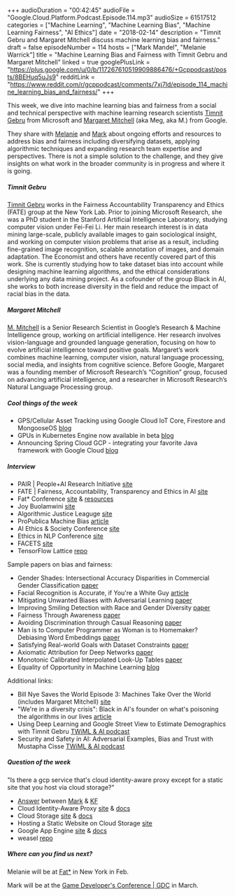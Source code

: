 +++
audioDuration = "00:42:45"
audioFile = "Google.Cloud.Platform.Podcast.Episode.114.mp3"
audioSize = 61517512
categories = ["Machine Learning", "Machine Learning Bias", "Machine Learning Fairness", "AI Ethics"]
date = "2018-02-14"
description = "Timnit Gebru and Margaret Mitchell discuss machine learning bias and fairness."
draft = false
episodeNumber = 114
hosts = ["Mark Mandel", "Melanie Warrick"]
title = "Machine Learning Bias and Fairness with Timnit Gebru and Margaret Mitchell"
linked = true
googlePlusLink = "https://plus.google.com/u/0/b/117267610519909886476/+Gcppodcast/posts/8BEHuq5uJs9"
redditLink = "https://www.reddit.com/r/gcppodcast/comments/7xj7ld/episode_114_machine_learning_bias_and_fairness/"
+++

This week, we dive into machine learning bias and fairness from a social and technical perspective with machine learning research scientists [Timnit Gebru](https://twitter.com/timnitgebru) from Microsoft and [Margaret Mitchell](https://twitter.com/mmitchell_ai) (aka Meg, aka M.) from Google. 

They share with [Melanie](https://twitter.com/nyghtowl) and [Mark](https://twitter.com/Neurotic) about ongoing efforts and resources to address bias and fairness including diversifying datasets, applying algorithmic techniques and expanding research team expertise and perspectives. There is not a simple solution to the challenge, and they give insights on what work in the broader community is in progress and where it is going.   

<!--more-->

##### Timnit Gebru
[Timnit Gebru](https://www.microsoft.com/en-us/research/people/tigebru/) works in the Fairness Accountability Transparency and Ethics (FATE) group at the New York Lab. Prior to joining Microsoft Research, she was a PhD student in the Stanford Artificial Intelligence Laboratory, studying computer vision under Fei-Fei Li. Her main research interest is in data mining large-scale, publicly available images to gain sociological insight, and working on computer vision problems that arise as a result, including fine-grained image recognition, scalable annotation of images, and domain adaptation. The Economist and others have recently covered part of this work. She is currently studying how to take dataset bias into account while designing machine learning algorithms, and the ethical considerations underlying any data mining project. As a cofounder of the group Black in AI, she works to both increase diversity in the field and reduce the impact of racial bias in the data.

##### Margaret Mitchell
[M. Mitchell](http://www.m-mitchell.com/) is a Senior Research Scientist in Google’s Research & Machine Intelligence group, working on artificial intelligence. Her research involves vision-language and grounded language generation, focusing on how to evolve artificial intelligence toward positive goals. Margaret’s work combines machine learning, computer vision, natural language processing, social media, and insights from cognitive science. Before Google, Margaret was a founding member of Microsoft Research’s “Cognition” group, focused on advancing artificial intelligence, and a researcher in Microsoft Research’s Natural Language Processing group.

##### Cool things of the week
- GPS/Cellular Asset Tracking using Google Cloud IoT Core, Firestore and MongooseOS [blog](https://medium.com/google-cloud/gps-cellular-asset-tracking-using-google-cloud-iot-core-firestore-and-mongooseos-4dd74921f582) 
- GPUs in Kubernetes Engine now available in beta [blog](https://cloudplatform.googleblog.com/2018/02/accelerate-highly-parallelized-compute-tasks-with-GPUs-in-Kubernetes-Engine.html) 
- Announcing Spring Cloud GCP - integrating your favorite Java framework with Google Cloud [blog](https://cloudplatform.googleblog.com/2018/02/announcing-Spring-Cloud-GCP-integrating-your-favorite-Java-framework-with-Google-Cloud.html)  

##### Interview

- PAIR | People+AI Research Initiative [site](https://ai.google/pair)
- FATE | Fairness, Accountability, Transparency and Ethics in AI [site](https://www.microsoft.com/en-us/research/group/fate/)
- Fat* Conference [site](https://fatconference.org/) & [resources](https://fatconference.org/links.html)
- Joy Buolamwini [site](https://www.media.mit.edu/people/joyab/overview/) 
- Algorithmic Justice Leaguge [site](https://www.ajlunited.org/)
- ProPublica Machine Bias [article](https://www.propublica.org/article/machine-bias-risk-assessments-in-criminal-sentencing)
- AI Ethics & Society Conference [site](http://www.aies-conference.com/)
- Ethics in NLP Conference [site](http://www.ethicsinnlp.org/)
- FACETS [site](https://pair-code.github.io/facets/)
- TensorFlow Lattice [repo](https://github.com/tensorflow/lattice)

Sample papers on bias and fairness:

- Gender Shades: Intersectional Accuracy Disparities in Commercial Gender Classification [paper](http://proceedings.mlr.press/v81/buolamwini18a.html)
- Facial Recognition is Accurate, if You're a White Guy [article](https://www.nytimes.com/2018/02/09/technology/facial-recognition-race-artificial-intelligence.html)
- Mitigating Unwanted Biases with Adversarial Learning [paper](https://arxiv.org/pdf/1801.07593.pdf) 
- Improving Smiling Detection with Race and Gender Diversity [paper](https://arxiv.org/pdf/1712.00193.pdf)
- Fairness Through Awareness [paper](https://arxiv.org/pdf/1104.3913.pdf)
- Avoiding Discrimination through Casual Reasoning [paper](https://arxiv.org/pdf/1706.02744.pdf)
- Man is to Computer Programmer as Woman is to Homemaker? Debiasing Word Embeddings [paper](https://arxiv.org/pdf/1607.06520.pdf)
- Satisfying Real-world Goals with Dataset Constraints [paper](https://papers.nips.cc/paper/6316-satisfying-real-world-goals-with-dataset-constraints.pdf)
- Axiomatic Attribution for Deep Networks [paper](https://seejane.org/research-informs-empowers/data/)
- Monotonic Calibrated Interpolated Look-Up Tables [paper](http://www.jmlr.org/papers/volume17/15-243/15-243.pdf)
- Equality of Opportunity in Machine Learning [blog](https://research.googleblog.com/2016/10/equality-of-opportunity-in-machine.html)

Additional links:

- Bill Nye Saves the World Episode 3: Machines Take Over the World (includes Margaret Mitchell) [site](https://www.netflix.com/title/80117748)
- "We're in a diversity crisis": Black in AI's founder on what's poisoning the algorithms in our lives [article](https://www.technologyreview.com/s/610192/were-in-a-diversity-crisis-black-in-ais-founder-on-whats-poisoning-the-algorithms-in-our/)
- Using Deep Learning and Google Street View to Estimate Demographics with Timnit Gebru [TWiML & AI podcast](https://twimlai.com/twiml-talk-88-using-deep-learning-google-street-view-estimate-demographics-timnit-gebru/)
- Security and Safety in AI: Adversarial Examples, Bias and Trust with Mustapha Cisse [TWiML & AI podcast](https://twimlai.com/twiml-talk-108-security-safety-ai-adversarial-examples-bias-trust-moustapha-cisse/)

##### Question of the week

"Is there a gcp service that's cloud identity-aware proxy except for a static site that you host via cloud storage?" 

- [Answer](https://twitter.com/kf/status/963195282434408448) between [Mark](https://twitter.com/Neurotic) & [KF](https://github.com/kf)
- Cloud Identity-Aware Proxy [site](https://cloud.google.com/iap/) & [docs](https://cloud.google.com/iap/docs/)
- Cloud Storage [site](https://cloud.google.com/storage/) & [docs](https://cloud.google.com/storage/docs/)
- Hosting a Static Website on Cloud Storage [site](https://cloud.google.com/storage/docs/hosting-static-website)
- Google App Engine [site](https://cloud.google.com/appengine/) & [docs](https://cloud.google.com/appengine/docs/)
- weasel [repo](https://github.com/google/weasel)

##### Where can you find us next?

Melanie will be at [Fat*](https://fatconference.org/) in New York in Feb.

Mark will be at the [Game Developer's Conference | GDC](http://www.gdconf.com/) in March.


